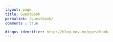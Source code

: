 ```yaml
---
layout: page
title: GuestBook
permalink: /guestbook/
comments : true

disqus_identifier: http://blog.vov.me/guestbook
---
```

